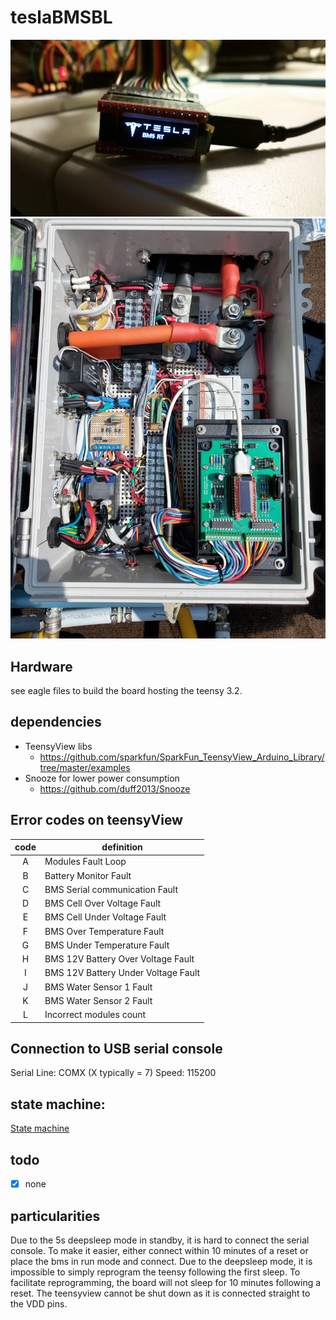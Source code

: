 # teslaBMSBL

![Tesla BMS BL](misc/20190319_221311.jpg)
![Tesla BMS BL board](misc/20230725_143916.jpg)

## Hardware
see eagle files to build the board hosting the teensy 3.2.

## dependencies
- TeensyView libs
	- https://github.com/sparkfun/SparkFun_TeensyView_Arduino_Library/tree/master/examples
- Snooze for lower power consumption
	- https://github.com/duff2013/Snooze
	
## Error codes on teensyView

| code | definition | 
|:----:|------------|
| A | Modules Fault Loop |
| B | Battery Monitor Fault |
| C | BMS Serial communication Fault |
| D | BMS Cell Over Voltage Fault |
| E | BMS Cell Under Voltage Fault |
| F | BMS Over Temperature Fault |
| G | BMS Under Temperature Fault |
| H | BMS 12V Battery Over Voltage Fault |
| I | BMS 12V Battery Under Voltage Fault |
| J | BMS Water Sensor 1 Fault |
| K | BMS Water Sensor 2 Fault |
| L | Incorrect modules count |

## Connection to USB serial console

Serial Line: COMX (X typically = 7)
Speed: 115200

## state machine:
[State machine](https://online.visual-paradigm.com/w/pmcoivfe/diagrams.jsp#diagram:proj=0&id=3)
## todo
- [X] none
	
## particularities
Due to the 5s deepsleep mode in standby, it is hard to connect the serial console. To make it easier, either connect within 10 minutes of a reset or place the bms in run mode and connect.
Due to the deepsleep mode, it is impossible to simply reprogram the teensy following the first sleep. To facilitate reprogramming, the board will not sleep for 10 minutes following a reset.
The teensyview cannot be shut down as it is connected straight to the VDD pins.

